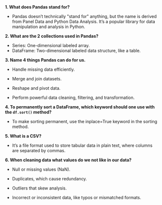 
**1. What does Pandas stand for?**

- Pandas doesn’t technically "stand for" anything, but the name is derived from Panel Data and Python Data Analysis. It’s a popular library for data manipulation and analysis in Python.

**2. What are the 2 collections used in Pandas?**

- Series: One-dimensional labeled array.
- DataFrame: Two-dimensional labeled data structure, like a table.

**3. Name 4 things Pandas can do for us.**

- Handle missing data efficiently.

- Merge and join datasets.

- Reshape and pivot data.

- Perform powerful data cleaning, filtering, and transformation.

**4. To permanently sort a DataFrame, which keyword should one use with the `df.sort()` method?**

- To make sorting permanent, use the inplace=True keyword in the sorting method.


**5. What is a CSV?**

- It’s a file format used to store tabular data in plain text, where columns are separated by commas.

**6. When cleaning data what values do we not like in our data?**

- Null or missing values (NaN).

- Duplicates, which cause redundancy.

- Outliers that skew analysis.

- Incorrect or inconsistent data, like typos or mismatched formats.

